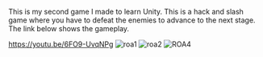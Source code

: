 This is my second game I made to learn Unity. This is a hack and slash game where you have to defeat the enemies to advance to the next stage.
The link below shows the gameplay.

https://youtu.be/6FO9-UvqNPg
![roa1](https://user-images.githubusercontent.com/107064508/222847098-b46b4535-a03b-47bb-a79f-d05b970994c5.png)
![roa2](https://user-images.githubusercontent.com/107064508/222847690-588c15ba-42a8-4968-8ee1-c4e9392e9c34.png)
![ROA4](https://user-images.githubusercontent.com/107064508/222849092-5fcf2779-e6c7-4faa-99d0-1b6337347f78.png)

